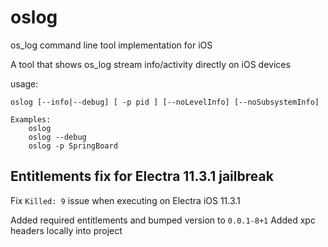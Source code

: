 # oslog
os_log command line tool implementation for iOS

A tool that shows os_log stream info/activity directly on iOS devices

usage:

	oslog [--info|--debug] [ -p pid ] [--noLevelInfo] [--noSubsystemInfo]

	Examples:
		oslog 
		oslog --debug
		oslog -p SpringBoard

## Entitlements fix for Electra 11.3.1 jailbreak

Fix `Killed: 9` issue when executing on Electra iOS 11.3.1

Added required entitlements and bumped version to `0.0.1-8+1`
Added xpc headers locally into project
